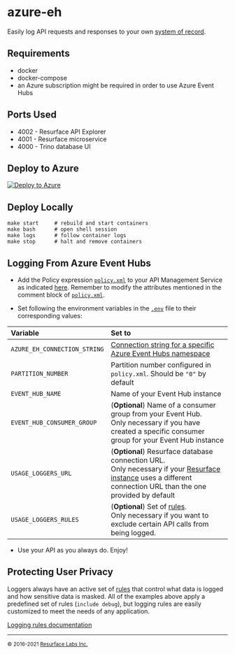 # azure-eh
Easily log API requests and responses to your own [system of record](https://resurface.io/).

## Requirements

* docker
* docker-compose
* an Azure subscription might be required in order to use Azure Event Hubs

## Ports Used

* 4002 - Resurface API Explorer
* 4001 - Resurface microservice
* 4000 - Trino database UI

## Deploy to Azure

[![Deploy to Azure](https://aka.ms/deploytoazurebutton)](https://portal.azure.com/#create/Microsoft.Template/uri/https%3A%2F%2Fraw.githubusercontent.com%2Fresurfaceio%2Fazure-eh%2Fmaster%2Fazure%2Farm-templates%2Fazuredeploy.json)

## Deploy Locally

```
make start     # rebuild and start containers
make bash      # open shell session
make logs      # follow container logs
make stop      # halt and remove containers
```

<a name="logging_from_azure_event_hubs"/>

## Logging From Azure Event Hubs

- Add the Policy expression [`policy.xml`](https://github.com/resurfaceio/logger-azure-eh/blob/master/policy.xml) to your API Management Service as indicated [here](https://docs.microsoft.com/en-us/azure/api-management/set-edit-policies). Remember to modify the attributes mentioned in the comment block of [`policy.xml`](https://github.com/resurfaceio/logger-azure-eh/blob/master/policy.xml).

- Set following the environment variables in the [`.env`](https://github.com/resurfaceio/test-azure-eh/blob/master/.env) file to their corresponding values:

| Variable                   | Set to                                                                                                                                          |
|:---------------------------|:------------------------------------------------------------------------------------------------------------------------------------------------|
|`AZURE_EH_CONNECTION_STRING`|[Connection string for a specific Azure Event Hubs namespace](https://docs.microsoft.com/en-us/azure/event-hubs/event-hubs-get-connection-string)|
|`PARTITION_NUMBER`          |Partition number configured in `policy.xml`. Should be `"0"` by default                                                                          |
|`EVENT_HUB_NAME`            |Name of your Event Hub instance                                                                                                                  |
|`EVENT_HUB_CONSUMER_GROUP`  |(**Optional**) Name of a consumer group from your Event Hub.<br />Only necessary if you have created a specific consumer group for your Event Hub instance                                                    |
|`USAGE_LOGGERS_URL`          |(**Optional**) Resurface database connection URL.<br />Only necessary if your [Resurface instance](https://resurface.io/pilot-installation) uses a different connection URL than the one provided by default   |
|`USAGE_LOGGERS_RULES`        |(**Optional**) Set of [rules](#protecting-user-privacy).<br />Only necessary if you want to exclude certain API calls from being logged.         |

- Use your API as you always do. Enjoy! 

<a name="privacy"/>

## Protecting User Privacy

Loggers always have an active set of <a href="https://resurface.io/rules.html">rules</a> that control what data is logged
and how sensitive data is masked. All of the examples above apply a predefined set of rules (`include debug`),
but logging rules are easily customized to meet the needs of any application.

<a href="https://resurface.io/rules.html">Logging rules documentation</a>

---
<small>&copy; 2016-2021 <a href="https://resurface.io">Resurface Labs Inc.</a></small>
